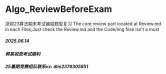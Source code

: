 # Algo_ReviewBeforeExam
浙财23算法期末考试编程题型复习
The core review part located at Review.md in each Files,Just check the Review.md and the Code/img filse isn't a must
##### *2025.06.14*

#### *蒋某祝您考试顺利*

##### *25暑期竞赛组队联系vx: dlm2376305851*

